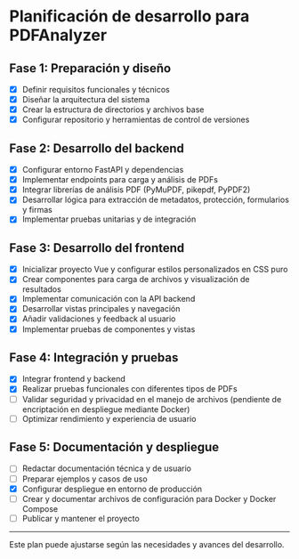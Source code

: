 # Planificación de desarrollo para PDFAnalyzer

## Fase 1: Preparación y diseño
 - [x] Definir requisitos funcionales y técnicos
 - [x] Diseñar la arquitectura del sistema
 - [x] Crear la estructura de directorios y archivos base
 - [x] Configurar repositorio y herramientas de control de versiones

## Fase 2: Desarrollo del backend
 - [x] Configurar entorno FastAPI y dependencias
 - [x] Implementar endpoints para carga y análisis de PDFs
 - [x] Integrar librerías de análisis PDF (PyMuPDF, pikepdf, PyPDF2)
 - [x] Desarrollar lógica para extracción de metadatos, protección, formularios y firmas
 - [x] Implementar pruebas unitarias y de integración

## Fase 3: Desarrollo del frontend
 - [x] Inicializar proyecto Vue y configurar estilos personalizados en CSS puro
 - [x] Crear componentes para carga de archivos y visualización de resultados
 - [x] Implementar comunicación con la API backend
 - [x] Desarrollar vistas principales y navegación
 - [x] Añadir validaciones y feedback al usuario
 - [x] Implementar pruebas de componentes y vistas

## Fase 4: Integración y pruebas
 - [x] Integrar frontend y backend
 - [x] Realizar pruebas funcionales con diferentes tipos de PDFs
 - [ ] Validar seguridad y privacidad en el manejo de archivos (pendiente de encriptación en despliegue mediante Docker)
 - [ ] Optimizar rendimiento y experiencia de usuario

## Fase 5: Documentación y despliegue
 - [ ] Redactar documentación técnica y de usuario
 - [ ] Preparar ejemplos y casos de uso
 - [x] Configurar despliegue en entorno de producción
 - [ ] Crear y documentar archivos de configuración para Docker y Docker Compose
 - [ ] Publicar y mantener el proyecto

---

Este plan puede ajustarse según las necesidades y avances del desarrollo.
